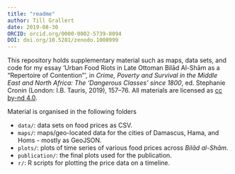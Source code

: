 ```yaml
---
title: "readme"
author: Till Grallert
date: 2019-08-30
ORCID: orcid.org/0000-0002-5739-8094
DOI: doi.org/10.5281/zenodo.1008999
---
```


This repository holds supplementary material such as maps, data sets, and code for my essay ‘Urban Food Riots in Late Ottoman Bilād Al-Shām as a “Repertoire of Contention”’, in *Crime, Poverty and Survival in the Middle East and North Africa: The ‘Dangerous Classes’ since 1800*, ed. Stephanie Cronin (London: I.B. Tauris, 2019), 157–76. All materials are licensed as [cc by-nd 4.0](http://creativecommons.org/licenses/by-nd/4.0/).

Material is organised in the following folders

- `data/`: data sets on food prices as CSV.
- `maps/`: maps/geo-located data for the cities of Damascus, Hama, and Homs - mostly as GeoJSON.
- `plots/`: plots of time series of various food prices across *Bilād al-Shām*.
- `publication/`: the final plots used for the publication.
- `r/`: R scripts for plotting the price data on a timeline.
